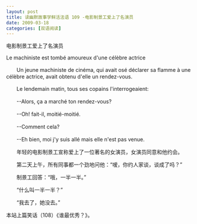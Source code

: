 ```yaml
---
layout: post
title: 读幽默故事学鲜活法语 109 -电影制景工爱上了名演员
date: 2009-03-18
categories: [双语阅读]  
---
```


电影制景工爱上了名演员

Le machiniste est tombé amoureux d'une célèbre actrice

　　Un jeune machiniste de cinéma, qui avait osé déclarer sa flamme à une célèbre actrice, avait obtenu d'elle un rendez-vous.

　　Le lendemain matin, tous ses copains l'interrogeaient:

　　--Alors, ça a marché ton rendez-vous?

　　--Oh! fait-il, moitié-moitié.

　　--Comment cela?

　　--Eh bien, moi j'y suis allé mais elle n'est pas venue.



　　年轻的电影制景工宣称爱上了一位著名的女演员，女演员同意和他约会。

　　第二天上午，所有同事都一个劲地问他：“嗳，你约人家谈，谈成了吗？”

　　制景工回答：“哦，一半一半。”

　　“什么叫一半一半？”

　　“我去了，她没去。”



本站上篇笑话（108）《谁最优秀？》。
